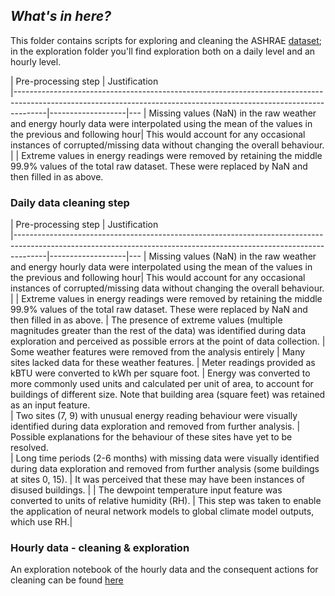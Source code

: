 ## _What's in here?_

This folder contains scripts for exploring and cleaning the ASHRAE [dataset](https://www.kaggle.com/c/ashrae-energy-prediction/data);</br> 
in the exploration folder you'll find exploration both on a daily level and an hourly level. 


| Pre-processing step                                                                                                                                                             | Justification      
|--------------------------------------------------------------------------------------------------------------------------------------------------------------------|-------------------|---
| Missing values (NaN) in the raw weather and energy hourly data were interpolated using the mean of the values in the previous and following hour| This would account for any occasional instances of corrupted/missing data without changing the overall behaviour.                                                      |
| Extreme values in energy readings were removed by retaining the middle 99.9% values of the total raw dataset. These were replaced by NaN and then filled in as above.                                                                                               

### Daily data cleaning step

| Pre-processing step                                                                                                                                                             | Justification      
|--------------------------------------------------------------------------------------------------------------------------------------------------------------------|-------------------|---
| Missing values (NaN) in the raw weather and energy hourly data were interpolated using the mean of the values in the previous and following hour| This would account for any occasional instances of corrupted/missing data without changing the overall behaviour.                                                      |
| Extreme values in energy readings were removed by retaining the middle 99.9% values of the total raw dataset. These were replaced by NaN and then filled in as above.                                                                                               | The presence of extreme values (multiple magnitudes greater than the rest of the data) was identified during data exploration and perceived as possible errors at the point of data collection.
| Some weather features were removed from the analysis entirely | Many sites lacked data for these weather features. 
| Meter readings provided as kBTU were converted to kWh per square foot.                                 | Energy was converted to more commonly used units and calculated per unit of area, to account for buildings of different size. Note that building area (square feet) was retained as an input feature.               
| Two sites (7, 9) with unusual energy reading behaviour were visually identified during data exploration and removed from further analysis.                                                                                               | Possible explanations for the behaviour of these sites have yet to be resolved.          
| Long time periods (2-6 months) with missing data were visually identified during data exploration and removed from further analysis (some buildings at sites 0, 15).                                                                                              | It was perceived that these may have been instances of disused buildings.                 |
| The dewpoint temperature input feature was converted to units of relative humidity (RH).                                                                                             | This step was taken to enable the application of neural network models to global climate model outputs, which use RH.|   

### Hourly data  - cleaning & exploration

An exploration notebook of the hourly data and the consequent actions for cleaning can be found [here](https://github.com/michellewl/building_resilience/blob/michelle/branch2/data/ashrae/exploration/notebooks/Exploration_ASHRAE.ipynb)



